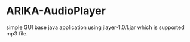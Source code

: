 # ARIKA-AudioPlayer
simple GUI base java application using jlayer-1.0.1.jar which is supported mp3 file.
